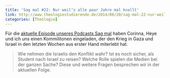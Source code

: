 ```yaml
---
title: 'Sag mal #22: Nur weil’s alle paar Jahre mal knallt'
link: http://www.theologiestudierende.de/2014/08/20/sag-mal-22-nur-weils-alle-paar-jahre-mal-knallt/
categories: [Theologie]
---
```


Für die [aktuelle Episode unseres Podcasts Sag mal](http://www.theologiestudierende.de/2014/08/20/sag-mal-22-nur-weils-alle-paar-jahre-mal-knallt/) haben Corinna, Heye und ich uns einen Kommilitonen eingeladen, der den Krieg in Gaza und Israel in den letzten Wochen aus erster Hand miterlebt hat.

> Wie nehmen die Israelis den Konflikt wahr? Ist es noch sicher, als Student nach Israel zu reisen? Welche Rolle spielen die Medien bei der ganzen Sache? Diese und weitere Fragen besprechen wir in der aktuellen Folge.